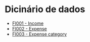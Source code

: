 # Dicinário de dados

- [FI001 - Income](FI001.md)
- [FI002 - Expense](FI002.md)
- [FI003 - Expense category](FI003.md)